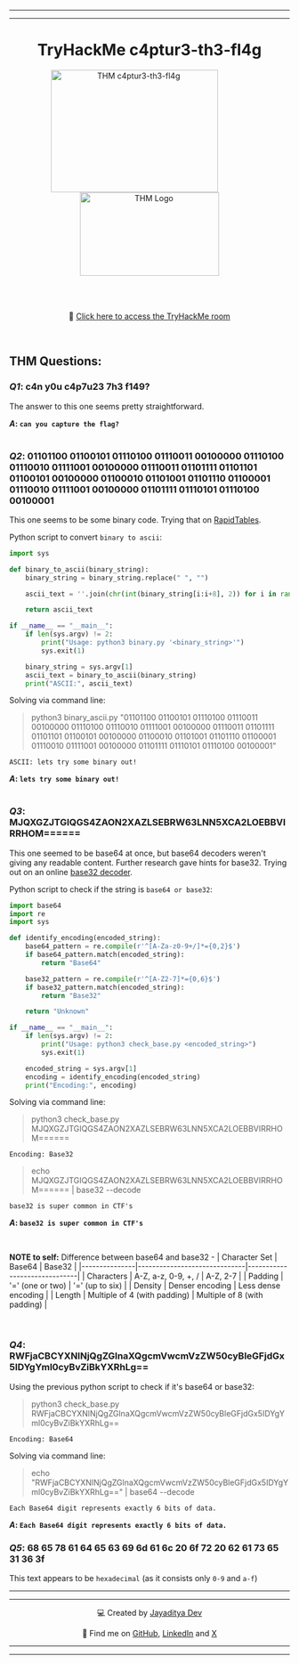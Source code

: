 
---
---

<div align="center">

# TryHackMe c4ptur3-th3-fl4g


<img src="https://tryhackme-images.s3.amazonaws.com/room-icons/8b906b3d444362152f1cd3e521aa7e4a.png" alt="THM c4ptur3-th3-fl4g" width="300px" height="220px" style="margin-right: 55px;">
<img src="https://assets.tryhackme.com/img/THMlogo.png" alt="THM Logo" width="250px" height="150px" style="margin-bottom: 50px;">

<br>

🔗 [Click here to access the TryHackMe room](https://tryhackme.com/room/c4ptur3th3fl4g)

<br>

</div>


## THM Questions:

### _Q1_: c4n y0u c4p7u23 7h3 f149?

The answer to this one seems pretty straightforward.

<b> _A_: `can you capture the flag?` <br> </b> <br>


### _Q2_: 01101100 01100101 01110100 01110011 00100000 01110100 01110010 01111001 00100000 01110011 01101111 01101101 01100101 00100000 01100010 01101001 01101110 01100001 01110010 01111001 00100000 01101111 01110101 01110100 00100001

This one seems to be some binary code. Trying that on [RapidTables](https://www.rapidtables.com/convert/number/binary-to-ascii.html).

Python script to convert `binary to ascii`:

```python
import sys

def binary_to_ascii(binary_string):
    binary_string = binary_string.replace(" ", "")

    ascii_text = ''.join(chr(int(binary_string[i:i+8], 2)) for i in range(0, len(binary_string), 8))

    return ascii_text

if __name__ == "__main__":
    if len(sys.argv) != 2:
        print("Usage: python3 binary.py '<binary_string>'")
        sys.exit(1)

    binary_string = sys.argv[1]
    ascii_text = binary_to_ascii(binary_string)
    print("ASCII:", ascii_text)
```

Solving via command line:

> python3 binary_ascii.py "01101100 01100101 01110100 01110011 00100000 01110100 01110010 01111001 00100000 01110011 01101111 01101101 01100101 00100000 01100010 01101001 01101110 01100001 01110010 01111001 00100000 01101111 01110101 01110100 00100001"

```
ASCII: lets try some binary out!
```

<b> _A_: `lets try some binary out!` <br> </b> <br>


### _Q3_: MJQXGZJTGIQGS4ZAON2XAZLSEBRW63LNN5XCA2LOEBBVIRRHOM======

This one seemed to be base64 at once, but base64 decoders weren't giving any readable content. Further research gave hints for base32. Trying out on an online [base32 decoder](https://emn178.github.io/online-tools/base32_decode.html).

Python script to check if the string is `base64 or base32`:

```python
import base64
import re
import sys

def identify_encoding(encoded_string):
    base64_pattern = re.compile(r'^[A-Za-z0-9+/]*={0,2}$')
    if base64_pattern.match(encoded_string):
        return "Base64"

    base32_pattern = re.compile(r'^[A-Z2-7]*={0,6}$')
    if base32_pattern.match(encoded_string):
        return "Base32"

    return "Unknown"

if __name__ == "__main__":
    if len(sys.argv) != 2:
        print("Usage: python3 check_base.py <encoded_string>")
        sys.exit(1)

    encoded_string = sys.argv[1]
    encoding = identify_encoding(encoded_string)
    print("Encoding:", encoding)
```

Solving via command line:

> python3 check_base.py MJQXGZJTGIQGS4ZAON2XAZLSEBRW63LNN5XCA2LOEBBVIRRHOM======

```
Encoding: Base32
```

> echo MJQXGZJTGIQGS4ZAON2XAZLSEBRW63LNN5XCA2LOEBBVIRRHOM====== | base32 --decode

```
base32 is super common in CTF's
```

<b> _A_: `base32 is super common in CTF's` <br> </b>

<br>

**NOTE to self:**
Difference between base64 and base32 -
| Character Set | Base64                       | Base32                       |
|---------------|------------------------------|------------------------------|
| Characters    | A-Z, a-z, 0-9, +, /          | A-Z, 2-7                     |
| Padding       | '=' (one or two)             | '=' (up to six)              |
| Density       | Denser encoding              | Less dense encoding          |
| Length        | Multiple of 4 (with padding) | Multiple of 8 (with padding) |

<br>


### _Q4_: RWFjaCBCYXNlNjQgZGlnaXQgcmVwcmVzZW50cyBleGFjdGx5IDYgYml0cyBvZiBkYXRhLg==

Using the previous python script to check if it's base64 or base32:

> python3 check_base.py RWFjaCBCYXNlNjQgZGlnaXQgcmVwcmVzZW50cyBleGFjdGx5IDYgYml0cyBvZiBkYXRhLg==

```
Encoding: Base64
```

Solving via command line:

> echo "RWFjaCBCYXNlNjQgZGlnaXQgcmVwcmVzZW50cyBleGFjdGx5IDYgYml0cyBvZiBkYXRhLg==" | base64 --decode

```
Each Base64 digit represents exactly 6 bits of data.
```

<b> _A_: `Each Base64 digit represents exactly 6 bits of data.` <br> </b>


### _Q5_: 68 65 78 61 64 65 63 69 6d 61 6c 20 6f 72 20 62 61 73 65 31 36 3f

This text appears to be `hexadecimal` (as it consists only `0-9` and `a-f`)



---
---

<div align="center">

💻 Created by [Jayaditya Dev](https://tryhackme.com/p/jayadityadev)

🚀 Find me on [GitHub](https://github.com/jayadityadev), [LinkedIn](https://www.linkedin.com/in/jayadityadev26/) and [X](https://twitter.com/jayadityadev)

</div>

---
---
